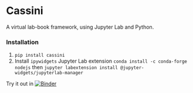 # Cassini

A virtual lab-book framework, using Jupyter Lab and Python. 

### Installation

1. `pip install cassini`
2. Install ``ipywidgets`` Jupyter Lab extension ``conda install -c conda-forge nodejs`` then
``jupyter labextension install @jupyter-widgets/jupyterlab-manager``

Try it out in [![Binder](https://mybinder.org/badge_logo.svg)](https://mybinder.org/v2/gh/0Hughman0/Cassini/master?filepath=lab%2Ftree%2Fexamples%2Fdefault%2FHome.ipynb)
